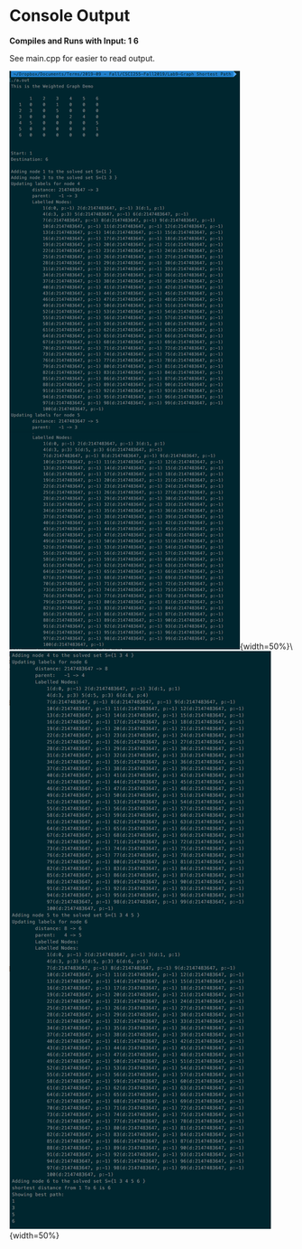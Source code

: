 # Console Output

**Compiles and Runs with Input: 1 6**

See main.cpp for easier to read output.

![](./images/C1.png){width=50%}\ ![](./images/C2.png){width=50%}
